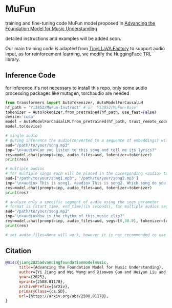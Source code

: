 # MuFun

training and fine-tuning code MuFun model proposed in [Advancing the Foundation Model for Music Understanding](https://arxiv.org/abs/2508.01178)

detailed instructions and examples will be added soon.

Our main training code is adapted from [TinyLLaVA Factory](https://github.com/TinyLLaVA/TinyLLaVA_Factory) to support audio input, as for reinforcement learning, we modify the HuggingFace TRL library.

## Inference Code

for inference it's not necessary to install this repo, only some audio processing packages like mutagen, torchaudio are needed

```python
from transformers import AutoTokenizer, AutoModelForCausalLM
hf_path = 'Yi3852/MuFun-Instruct' # or 'Yi3852/MuFun-Base'
tokenizer = AutoTokenizer.from_pretrained(hf_path, use_fast=False)
device='cuda'
model = AutoModelForCausalLM.from_pretrained(hf_path, trust_remote_code=True, torch_dtype="bfloat16")
model.to(device)

# single audio
# during inference the audio(converted to a sequence of embeddings) will be placed in the position of <audio> tag in the prompt
aud="/path/to/your/song.mp3"
inp="\n<audio>Can you listen to this song and tell me its lyrics?" 
res=model.chat(prompt=inp, audio_files=aud, tokenizer=tokenizer)
print(res)

# multiple audios
# for multiple songs each will be placed in the coresponding <audio> tag in the prompt
aud=["/path/to/your/song1.mp3", '/path/to/your/song2.mp3']
inp="\n<audio> This is song1. <audio> This is song2. Which song do you like more? Tell me the reason."
res=model.chat(prompt=inp, audio_files=aud, tokenizer=tokenizer)
print(res)

# analyze only a specific segment of audio using the segs parameter
# format is [start_time, end_time](in seconds), for multiple audios segs can be passed like [[0,30],[60,90]], [None,[0,30.0]]
aud="/path/to/your/song.mp3"
inp="\n<audio>How is the rhythm of this music clip?"
res=model.chat(prompt=inp, audio_files=aud, segs=[0,30.0], tokenizer=tokenizer)
print(res)

# set audio_files=None will work, however it is not recommended to use it as a text model
```

## Citation

```bibtex
@misc{jiang2025advancingfoundationmodelmusic,
      title={Advancing the Foundation Model for Music Understanding}, 
      author={Yi Jiang and Wei Wang and Xianwen Guo and Huiyun Liu and Hanrui Wang and Youri Xu and Haoqi Gu and Zhongqian Xie and Chuanjiang Luo},
      year={2025},
      eprint={2508.01178},
      archivePrefix={arXiv},
      primaryClass={cs.SD},
      url={https://arxiv.org/abs/2508.01178}, 
}
